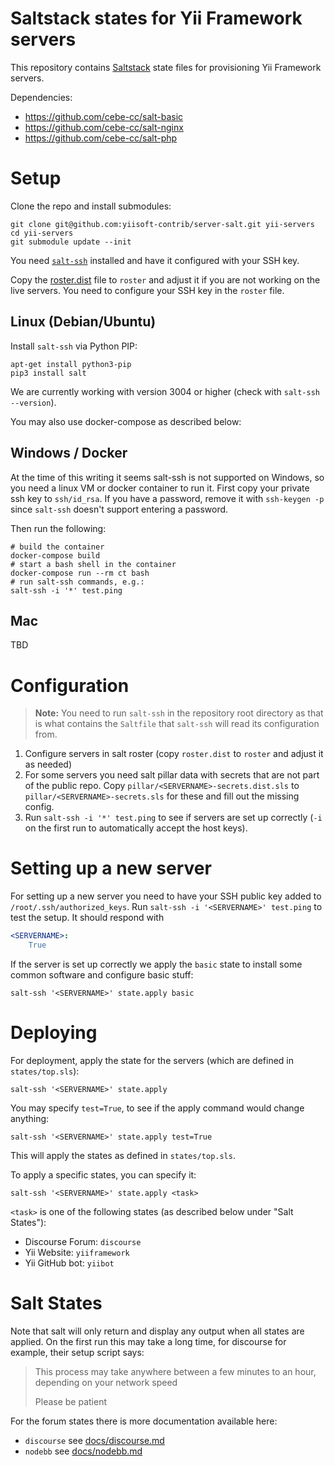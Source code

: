 # Saltstack states for Yii Framework servers

This repository contains [Saltstack](https://saltstack.com/salt-open-source/) state files for provisioning Yii Framework servers.

Dependencies:
- https://github.com/cebe-cc/salt-basic
- https://github.com/cebe-cc/salt-nginx
- https://github.com/cebe-cc/salt-php

# Setup

Clone the repo and install submodules:

    git clone git@github.com:yiisoft-contrib/server-salt.git yii-servers
    cd yii-servers
    git submodule update --init

You need [`salt-ssh`](https://docs.saltstack.com/en/latest/topics/ssh/index.html)
installed and have it configured with your SSH key.
 
Copy the [roster.dist](./roster.dist)  file to `roster` and adjust it if you are not working on the live servers.
You need to configure your SSH key in the `roster` file.

## Linux (Debian/Ubuntu)

Install `salt-ssh` via Python PIP:

    apt-get install python3-pip
    pip3 install salt

We are currently working with version 3004 or higher (check with `salt-ssh --version`).

You may also use docker-compose as described below:

## Windows / Docker

At the time of this writing it seems salt-ssh is not supported on Windows, so you need a linux VM or docker container to run it.
First copy your private ssh key to `ssh/id_rsa`. If you have a password, remove it with `ssh-keygen -p` since `salt-ssh` doesn't support entering a password.

Then run the following:

    # build the container
    docker-compose build
    # start a bash shell in the container
    docker-compose run --rm ct bash
    # run salt-ssh commands, e.g.:
    salt-ssh -i '*' test.ping

## Mac

TBD


# Configuration

> **Note:** You need to run `salt-ssh` in the repository root directory as that is what contains the `Saltfile` that `salt-ssh` will read its configuration from.

1. Configure servers in salt roster (copy `roster.dist` to `roster` and adjust it as needed)
2. For some servers you need salt pillar data with secrets that are not part of the public repo. Copy `pillar/<SERVERNAME>-secrets.dist.sls` to `pillar/<SERVERNAME>-secrets.sls` for these and fill out the missing config.
3. Run `salt-ssh -i '*' test.ping` to see if servers are set up correctly (`-i` on the first run to automatically accept the host keys).

# Setting up a new server

For setting up a new server you need to have your SSH public key added to `/root/.ssh/authorized_keys`.
Run `salt-ssh -i '<SERVERNAME>' test.ping` to test the setup. It should respond with

```yaml
<SERVERNAME>:
    True
```

If the server is set up correctly we apply the `basic` state to install some common software and configure basic stuff:

    salt-ssh '<SERVERNAME>' state.apply basic

# Deploying

For deployment, apply the state for the servers (which are defined in `states/top.sls`):

    salt-ssh '<SERVERNAME>' state.apply

You may specify `test=True`, to see if the apply command would change anything:

    salt-ssh '<SERVERNAME>' state.apply test=True

This will apply the states as defined in `states/top.sls`.

To apply a specific states, you can specify it:

    salt-ssh '<SERVERNAME>' state.apply <task>

`<task>` is one of the following states (as described below under "Salt States"):

- Discourse Forum: `discourse`
- Yii Website: `yiiframework`
- Yii GitHub bot: `yiibot`


# Salt States

Note that salt will only return and display any output when all states are applied.
On the first run this may take a long time, for discourse for example, their setup script says:

> This process may take anywhere between a few minutes to an hour, depending on your network speed
>
> Please be patient

For the forum states there is more documentation available here:

- `discourse` see [docs/discourse.md](docs/discourse.md)
- `nodebb` see [docs/nodebb.md](docs/nodebb.md)

